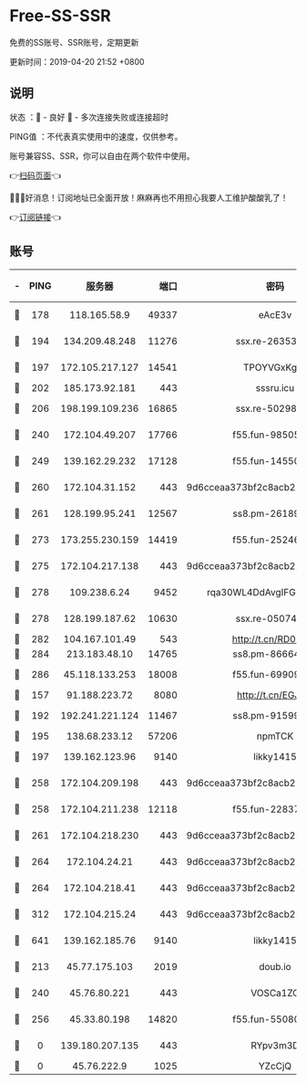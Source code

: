 # Free-SS-SSR

免费的SS账号、SSR账号，定期更新

更新时间：2019-04-20 21:52 +0800

## 说明

状态     ：🙂 - 良好 🙁 - 多次连接失败或连接超时

PING值   ：不代表真实使用中的速度，仅供参考。

账号兼容SS、SSR，你可以自由在两个软件中使用。

👉[扫码页面](https://liesauer.github.io/Free-SS-SSR/)👈

🎉🎉🎉好消息！订阅地址已全面开放！麻麻再也不用担心我要人工维护酸酸乳了！

👉[订阅链接](https://www.liesauer.net/yogurt/subscribe?ACCESS_TOKEN=DAYxR3mMaZAsaqUb)👈

## 账号

|-|PING|服务器|端口|密码|加密方式|区域|
|:----:|:----:|:-----:|-----:|:----:|:----:|:----:|
|🙂|178|118.165.58.9|49337|eAcE3v|chacha20-ietf|TW|
|🙂|194|134.209.48.248|11276|ssx.re-26353415|aes-256-cfb|US|
|🙂|197|172.105.217.127|14541|TPOYVGxKglpi|aes-256-cfb|JP|
|🙂|202|185.173.92.181|443|sssru.icu|rc4-md5|RU|
|🙂|206|198.199.109.236|16865|ssx.re-50298723|aes-256-cfb|US|
|🙂|240|172.104.49.207|17766|f55.fun-98505855|aes-256-cfb|SG|
|🙂|249|139.162.29.232|17128|f55.fun-14550526|aes-256-cfb|SG|
|🙂|260|172.104.31.152|443|9d6cceaa373bf2c8acb22e60b6a58be6|aes-256-cfb|US|
|🙂|261|128.199.95.241|12567|ss8.pm-26189593|aes-256-cfb|SG|
|🙂|273|173.255.230.159|14419|f55.fun-25246230|aes-256-cfb|US|
|🙂|275|172.104.217.138|443|9d6cceaa373bf2c8acb22e60b6a58be6|aes-256-cfb|US|
|🙂|278|109.238.6.24|9452|rqa30WL4DdAvgIFG6Fs3znzTa|aes-256-cfb|FR|
|🙂|278|128.199.187.62|10630|ssx.re-05074974|aes-256-cfb|SG|
|🙂|282|104.167.101.49|543|http://t.cn/RD0D7sx|rc4-md5|CA|
|🙂|284|213.183.48.10|14765|ss8.pm-86664853|rc4-md5|RU|
|🙂|286|45.118.133.253|18008|f55.fun-69909660|aes-256-cfb|SG|
|🙂|157|91.188.223.72|8080|http://t.cn/EGJIyrl|rc4-md5|RU|
|🙂|192|192.241.221.124|11467|ss8.pm-91599919|aes-256-cfb|US|
|🙂|195|138.68.233.12|57206|npmTCK|rc4-md5|US|
|🙂|197|139.162.123.96|9140|likky1415|aes-256-cfb|JP|
|🙂|258|172.104.209.198|443|9d6cceaa373bf2c8acb22e60b6a58be6|aes-256-cfb|US|
|🙂|258|172.104.211.238|12118|f55.fun-22837122|aes-256-cfb|US|
|🙂|261|172.104.218.230|443|9d6cceaa373bf2c8acb22e60b6a58be6|aes-256-cfb|US|
|🙂|264|172.104.24.21|443|9d6cceaa373bf2c8acb22e60b6a58be6|aes-256-cfb|US|
|🙂|264|172.104.218.41|443|9d6cceaa373bf2c8acb22e60b6a58be6|aes-256-cfb|US|
|🙂|312|172.104.215.24|443|9d6cceaa373bf2c8acb22e60b6a58be6|aes-256-cfb|US|
|🙂|641|139.162.185.76|9140|likky1415|aes-256-cfb|DE|
|🙁|213|45.77.175.103|2019|doub.io|aes-128-ctr|SG|
|🙁|240|45.76.80.221|443|VOSCa1ZG|aes-256-cfb|DE|
|🙁|256|45.33.80.198|14820|f55.fun-55080399|aes-256-cfb|US|
|🙁|0|139.180.207.135|443|RYpv3m3D|aes-256-cfb|JP|
|🙁|0|45.76.222.9|1025|YZcCjQ|rc4-md5|JP|
